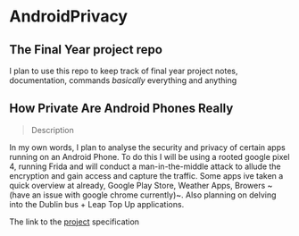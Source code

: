 # AndroidPrivacy

## The Final Year project repo
I plan to use this repo to keep track of final year project notes, documentation, commands *basically* everything and anything

## How Private Are Android Phones Really
> Description


In my own words, I plan to analyse the security and privacy of certain apps running on an Android Phone. To do this I will be using a rooted google pixel 4, running Frida and will conduct a man-in-the-middle attack to allude the encryption and gain access and capture the traffic. 
Some apps ive taken a quick overview at already, Google Play Store, Weather Apps, Browers ~(have an issue with google chrome currently)~. Also planning on delving into the Dublin bus + Leap Top Up applications.

The link to the [project](https://projects.scss.tcd.ie/project/how-private-are-android-apps-really) specification
